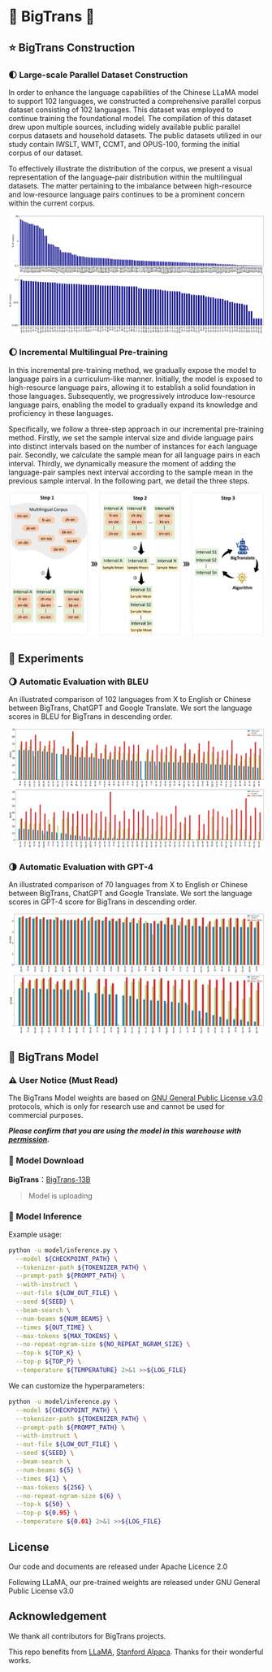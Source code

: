 # 🦙  **BigTrans**  🚀
## ⭐ BigTrans Construction
### 🌓 Large-scale Parallel Dataset Construction
In order to enhance the language capabilities of the Chinese LLaMA model to support 102 languages, we constructed a comprehensive parallel corpus dataset consisting of 102 languages. This dataset was employed to continue training the foundational model. The compilation of this dataset drew upon multiple sources, including widely available public parallel corpus datasets and household datasets. The public datasets utilized in our study contain IWSLT, WMT, CCMT, and OPUS-100, forming the initial corpus of our dataset.

To effectively illustrate the distribution of the corpus, we present a visual representation of the language-pair distribution within the multilingual datasets. The matter pertaining to the imbalance between high-resource and low-resource language pairs continues to be a prominent concern within the current corpus.

![image](./pics/corpus_distribution.png)

### 🌔 Incremental Multilingual Pre-training
In this incremental pre-training method, we gradually expose the model to language pairs in a curriculum-like manner. Initially, the model is exposed to high-resource language pairs, allowing it to establish a solid foundation in those languages. Subsequently, we progressively introduce low-resource language pairs, enabling the model to gradually expand its knowledge and proficiency in these languages.

Specifically, we follow a three-step approach in our incremental pre-training method. Firstly, we set the sample interval size and divide language pairs into distinct intervals based on the number of instances for each language pair. Secondly, we calculate the sample mean for all language pairs in each interval. Thirdly, we dynamically measure the moment of adding the language-pair samples next interval according to the sample mean in the previous sample interval. In the following part, we detail the three steps.

![image](./pics/The_outline_of_Increment_pre-training.png)

## 🌟 Experiments
### 🌖 Automatic Evaluation with BLEU
An illustrated comparison of 102 languages from X to English or Chinese between BigTrans, ChatGPT and Google Translate. We sort the language scores in BLEU for BigTrans in descending order.

![image](./pics/104langs_bleu.png)

### 🌗 Automatic Evaluation with GPT-4
An illustrated comparison of 70 languages from X to English or Chinese between BigTrans, ChatGPT and Google Translate. We sort the language scores in GPT-4 score for BigTrans in descending order.

![image](./pics/70langs_gpt4.png)

##  🤖 BigTrans Model

### ⚠️ User Notice (Must Read)

<!-- The official [LLaMA models released by Facebook prohibit commercial use](https://github.com/facebookresearch/llama), and the official model weights have not been open-sourced (although there are many third-party download links available online). -->

The BigTrans Model weights are based on [GNU General Public License v3.0](https://www.gnu.org/licenses/gpl-3.0.html) protocols, which is only for research use and cannot be used for commercial purposes. 

***Please confirm that you are using the model in this warehouse with [permission](https://docs.google.com/forms/d/e/1FAIpQLSfqNECQnMkycAp2jP4Z9TFX0cGR4uf7b_fBxjY_OjhJILlKGA/viewform?usp=send_form).***

### 📎 Model Download

**BigTrans**：[BigTrans-13B](https://huggingface.co/Linly-AI/Chinese-LLaMA-13B)

> Model is uploading

### 📌 Model Inference


Example usage:
```bash
python -u model/inference.py \
  --model ${CHECKPOINT_PATH} \
  --tokenizer-path ${TOKENIZER_PATH} \
  --prompt-path ${PROMPT_PATH} \
  --with-instruct \
  --out-file ${LOW_OUT_FILE} \
  --seed ${SEED} \
  --beam-search \
  --num-beams ${NUM_BEAMS} \
  --times ${OUT_TIME} \
  --max-tokens ${MAX_TOKENS} \
  --no-repeat-ngram-size ${NO_REPEAT_NGRAM_SIZE} \
  --top-k ${TOP_K} \
  --top-p ${TOP_P} \
  --temperature ${TEMPERATURE} 2>&1 >>${LOG_FILE}
```
We can customize the hyperparameters:

```bash
python -u model/inference.py \
  --model ${CHECKPOINT_PATH} \
  --tokenizer-path ${TOKENIZER_PATH} \
  --prompt-path ${PROMPT_PATH} \
  --with-instruct \
  --out-file ${LOW_OUT_FILE} \
  --seed ${SEED} \
  --beam-search \
  --num-beams ${5} \
  --times ${1} \
  --max-tokens ${256} \
  --no-repeat-ngram-size ${6} \
  --top-k ${50} \
  --top-p ${0.95} \
  --temperature ${0.01} 2>&1 >>${LOG_FILE}
```

## License

Our code and documents are released under Apache Licence 2.0

Following LLaMA, our pre-trained weights are released under GNU General Public License v3.0

## Acknowledgement

We thank all contributors for BigTrans projects.

This repo benefits from [LLaMA](https://github.com/facebookresearch/llama), [Stanford Alpaca](https://github.com/tatsu-lab/stanford_alpaca). Thanks for their wonderful works.






